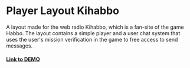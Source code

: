# Player Layout Kihabbo
A layout made for the web radio Kihabbo, which is a fan-site of the game Habbo. The layout contains a simple player and a user chat system that uses the user's mission verification in the game to free access to send messages.

#### [Link to DEMO](https://wallaceviniciusdev.github.io/Player-Layout-Kihabbo/)
